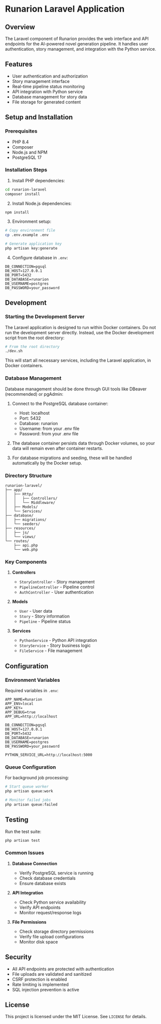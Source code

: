 # Runarion Laravel Application

## Overview

The Laravel component of Runarion provides the web interface and API endpoints for the AI-powered novel generation pipeline. It handles user authentication, story management, and integration with the Python service.

## Features

-   User authentication and authorization
-   Story management interface
-   Real-time pipeline status monitoring
-   API integration with Python service
-   Database management for story data
-   File storage for generated content

## Setup and Installation

### Prerequisites

-   PHP 8.4
-   Composer
-   Node.js and NPM
-   PostgreSQL 17

### Installation Steps

1. Install PHP dependencies:

```bash
cd runarion-laravel
composer install
```

2. Install Node.js dependencies:

```bash
npm install
```

3. Environment setup:

```bash
# Copy environment file
cp .env.example .env

# Generate application key
php artisan key:generate
```

4. Configure database in `.env`:

```
DB_CONNECTION=pgsql
DB_HOST=127.0.0.1
DB_PORT=5432
DB_DATABASE=runarion
DB_USERNAME=postgres
DB_PASSWORD=your_password
```

## Development

### Starting the Development Server

The Laravel application is designed to run within Docker containers. Do not run the development server directly. Instead, use the Docker development script from the root directory:

```bash
# From the root directory
./dev.sh
```

This will start all necessary services, including the Laravel application, in Docker containers.

### Database Management

Database management should be done through GUI tools like DBeaver (recommended) or pgAdmin:

1. Connect to the PostgreSQL database container:

    - Host: localhost
    - Port: 5432
    - Database: runarion
    - Username: from your .env file
    - Password: from your .env file

2. The database container persists data through Docker volumes, so your data will remain even after container restarts.

3. For database migrations and seeding, these will be handled automatically by the Docker setup.

### Directory Structure

```
runarion-laravel/
├── app/
│   ├── Http/
│   │   ├── Controllers/
│   │   └── Middleware/
│   ├── Models/
│   └── Services/
├── database/
│   ├── migrations/
│   └── seeders/
├── resources/
│   ├── js/
│   └── views/
└── routes/
    ├── api.php
    └── web.php
```

### Key Components

1. **Controllers**

    - `StoryController` - Story management
    - `PipelineController` - Pipeline control
    - `AuthController` - User authentication

2. **Models**

    - `User` - User data
    - `Story` - Story information
    - `Pipeline` - Pipeline status

3. **Services**
    - `PythonService` - Python API integration
    - `StoryService` - Story business logic
    - `FileService` - File management

## Configuration

### Environment Variables

Required variables in `.env`:

```
APP_NAME=Runarion
APP_ENV=local
APP_KEY=
APP_DEBUG=true
APP_URL=http://localhost

DB_CONNECTION=pgsql
DB_HOST=127.0.0.1
DB_PORT=5432
DB_DATABASE=runarion
DB_USERNAME=postgres
DB_PASSWORD=your_password

PYTHON_SERVICE_URL=http://localhost:5000
```

### Queue Configuration

For background job processing:

```bash
# Start queue worker
php artisan queue:work

# Monitor failed jobs
php artisan queue:failed
```

## Testing

Run the test suite:

```bash
php artisan test
```

### Common Issues

1. **Database Connection**

    - Verify PostgreSQL service is running
    - Check database credentials
    - Ensure database exists

2. **API Integration**

    - Check Python service availability
    - Verify API endpoints
    - Monitor request/response logs

3. **File Permissions**
    - Check storage directory permissions
    - Verify file upload configurations
    - Monitor disk space

## Security

-   All API endpoints are protected with authentication
-   File uploads are validated and sanitized
-   CSRF protection is enabled
-   Rate limiting is implemented
-   SQL injection prevention is active

## License

This project is licensed under the MIT License. See `LICENSE` for details.
